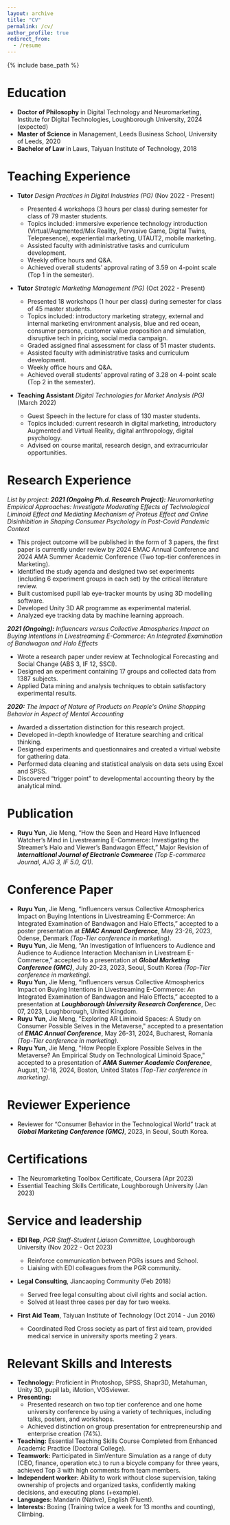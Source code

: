 ```yaml
---
layout: archive
title: "CV"
permalink: /cv/
author_profile: true
redirect_from:
  - /resume
---
```


{% include base_path %}

Education
======
* **Doctor of Philosophy** in Digital Technology and Neuromarketing, Institute for Digital Technologies, Loughborough University, 2024 (expected)
* **Master of Science** in Management, Leeds Business School, University of Leeds, 2020
* **Bachelor of Law** in Laws, Taiyuan Institute of Technology, 2018

Teaching Experience
======
* **Tutor** *Design Practices in Digital Industries (PG)* (Nov 2022 - Present)
  * Presented 4 workshops (3 hours per class) during semester for class of 79 master students.
  * Topics included: immersive experience technology introduction (Virtual/Augmented/Mix Reality, Pervasive Game, Digital Twins, Telepresence), experiential marketing, UTAUT2, mobile marketing. 
  * Assisted faculty with administrative tasks and curriculum development.
  * Weekly office hours and Q&A.
  * Achieved overall students’ approval rating of 3.59 on 4-point scale (Top 1 in the semester).
 
* **Tutor** *Strategic Marketing Management (PG)* (Oct 2022 - Present)
  * Presented 18 workshops (1 hour per class) during semester for class of 45 master students.
  * Topics included: introductory marketing strategy, external and internal marketing environment analysis, blue and red ocean, consumer persona, customer value proposition and simulation, disruptive tech in pricing, social media campaign.
  * Graded assigned final assessment for class of 51 master students.
  *	Assisted faculty with administrative tasks and curriculum development.
  *	Weekly office hours and Q&A.
  * Achieved overall students’ approval rating of 3.28 on 4-point scale (Top 2 in the semester).

* **Teaching Assistant** *Digital Technologies for Market Analysis (PG)* (March 2022)
  * Guest Speech in the lecture for class of 130 master students. 
  * Topics included: current research in digital marketing, introductory Augmented and Virtual Reality, digital anthropology, digital psychology.
  * Advised on course marital, research design, and extracurricular opportunities. 

Research Experience
=====
*List by project:*
***2021 (Ongoing Ph.d. Research Project):*** *Neuromarketing Empirical Approaches: Investigate Moderating Effects of Technological Liminoid Effect and Mediating Mechanism of Proteus Effect and Online Disinhibition in Shaping Consumer Psychology in Post-Covid Pandemic Context*
  * This project outcome will be published in the form of 3 papers, the first paper is currently under review by 2024 EMAC Annual Conference and 2024 AMA Summer Academic Conference (Two top-tier conferences in Marketing).
  * Identified the study agenda and designed two set experiments (including 6 experiment groups in each set) by the critical literature review.
  * Built customised pupil lab eye-tracker mounts by using 3D modelling software.
  * Developed Unity 3D AR programme as experimental material.
  * Analyzed eye tracking data by machine learning approach.

***2021 (Ongoing):*** *Influencers versus Collective Atmospherics Impact on Buying Intentions in Livestreaming E-Commerce: An Integrated Examination of Bandwagon and Halo Effects*
  * Wrote a research paper under review at Technological Forecasting and Social Change (ABS 3, IF 12, SSCI).
  *	Designed an experiment containing 17 groups and collected data from 1387 subjects.
  *	Applied Data mining and analysis techniques to obtain satisfactory experimental results.

***2020:*** *The Impact of Nature of Products on People's Online Shopping Behavior in Aspect of Mental Accounting*
  *	Awarded a dissertation distinction for this research project.
  *	Developed in-depth knowledge of literature searching and critical thinking.
  *	Designed experiments and questionnaires and created a virtual website for gathering data.
  *	Performed data cleaning and statistical analysis on data sets using Excel and SPSS.
  *	Discovered “trigger point” to developmental accounting theory by the analytical mind.

Publication
====
* **Ruyu Yun**, Jie Meng, “How the Seen and Heard Have Influenced Watcher’s Mind in Livestreaming E-Commerce: Investigating the Streamer’s Halo and Viewer’s Bandwagon Effect,” Major Revision of ***Internaltional Journal of Electronic Commerce*** *(Top E-commerce Journal, AJG 3, IF 5.0, Q1)*.

Conference Paper
====
* **Ruyu Yun**, Jie Meng, “Influencers versus Collective Atmospherics Impact on Buying Intentions in Livestreaming E-Commerce: An Integrated Examination of Bandwagon and Halo Effects,” accepted to a poster presentation at ***EMAC Annual Conference***, May 23-26, 2023, Odense, Denmark *(Top-Tier conference in marketing)*.
* **Ruyu Yun**, Jie Meng, “An Investigation of Influencers to Audience and Audience to Audience Interaction Mechanism in Livestream E-Commerce,” accepted to a presentation at ***Global Marketing Conference (GMC)***, July 20-23, 2023, Seoul, South Korea *(Top-Tier conference in marketing)*.
* **Ruyu Yun**, Jie Meng, “Influencers versus Collective Atmospherics Impact on Buying Intentions in Livestreaming E-Commerce: An Integrated Examination of Bandwagon and Halo Effects,” accepted to a presentation at ***Loughborough University Research Conference***, Dec 07, 2023, Loughborough, United Kingdom.
* **Ruyu Yun**, Jie Meng, "Exploring AR Liminoid Spaces: A Study on Consumer Possible Selves in the Metaverse," accepted to a presentation of ***EMAC Annual Conference***, May 26-31, 2024, Bucharest, Romania *(Top-Tier conference in marketing)*.
*  **Ruyu Yun**, Jie Meng, "How People Explore Possible Selves in the Metaverse? An Empirical Study on Technological Liminoid Space," accepted to a presentation of ***AMA Summer Academic Conference***, August, 12-18, 2024, Boston, United States *(Top-Tier conference in marketing)*.

Reviewer Experience
=====
* Reviewer for “Consumer Behavior in the Technological World” track at ***Global Marketing Conference (GMC)***, 2023, in Seoul, South Korea.

Certifications
====
* The Neuromarketing Toolbox Certificate, Coursera (Apr 2023)
* Essential Teaching Skills Certificate, Loughborough University (Jan 2023)
  
Service and leadership
======
* **EDI Rep**, *PGR Staff-Student Liaison Committee*, Loughborough University (Nov 2022 - Oct 2023)
  * Reinforce communication between PGRs issues and School.
  * Liaising with EDI colleagues from the PGR community.

* **Legal Consulting**, Jiancaoping Community (Feb 2018)
  * Served free legal consulting about civil rights and social action.
  * Solved at least three cases per day for two weeks.
 
* **First Aid Team**, Taiyuan Institute of Technology (Oct 2014 - Jun 2016)
  * Coordinated Red Cross society as part of first aid team, provided medical service in university sports meeting 2 years.

Relevant Skills and Interests
=====
* **Technology:** Proficient in Photoshop, SPSS, Shapr3D, Metahuman, Unity 3D, pupil lab, iMotion, VOSviewer.
* **Presenting:** 
  * Presented research on two top tier conference and one home university conference by using a variety of techniques, including talks, posters, and workshops.
  * Achieved distinction on group presentation for entrepreneurship and enterprise creation (74%).
* **Teaching:** Essential Teaching Skills Course Completed from Enhanced Academic Practice (Doctoral College).
* **Teamwork:** Participated in SimVenture Simulation as a range of duty (CEO, finance, operation etc.) to run a bicycle company for three years, achieved Top 3 with high comments from team members. 
* **Independent worker:** Ability to work without close supervision, taking ownership of projects and organized tasks, confidently making decisions, and executing plans (+example).
* **Languages:** Mandarin (Native), English (Fluent).
* **Interests:** Boxing (Training twice a week for 13 months and counting), Climbing.
